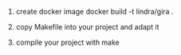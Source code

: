 1. create docker image
docker build -t lindra/gira .

2. copy Makefile into your project and adapt it

3. compile your project with make

